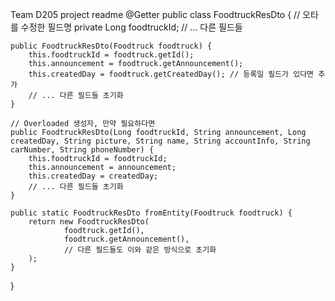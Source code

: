 Team D205 project readme
@Getter
public class FoodtruckResDto {
// 오타를 수정한 필드명
private Long foodtruckId;
// ... 다른 필드들

    public FoodtruckResDto(Foodtruck foodtruck) {
        this.foodtruckId = foodtruck.getId();
        this.announcement = foodtruck.getAnnouncement();
        this.createdDay = foodtruck.getCreatedDay(); // 등록일 필드가 있다면 추가
        // ... 다른 필드들 초기화
    }

    // Overloaded 생성자, 만약 필요하다면
    public FoodtruckResDto(Long foodtruckId, String announcement, Long createdDay, String picture, String name, String accountInfo, String carNumber, String phoneNumber) {
        this.foodtruckId = foodtruckId;
        this.announcement = announcement;
        this.createdDay = createdDay;
        // ... 다른 필드들 초기화
    }

    public static FoodtruckResDto fromEntity(Foodtruck foodtruck) {
        return new FoodtruckResDto(
                foodtruck.getId(),
                foodtruck.getAnnouncement(),
                // 다른 필드들도 이와 같은 방식으로 초기화
        );
    }
}